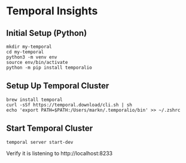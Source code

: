 Temporal Insights
=================

Initial Setup (Python)
----------------------

```
mkdir my-temporal
cd my-temporal
python3 -m venv env
source env/bin/activate
python -m pip install temporalio
```

Setup Up Temporal Cluster
-------------------------

```
brew install temporal
curl -sSf https://temporal.download/cli.sh | sh
echo 'export PATH=$PATH:/Users/markn/.temporalio/bin' >> ~/.zshrc

```

Start Temporal Cluster
----------------------

```
temporal server start-dev
```

Verify it is listening to http://localhost:8233
